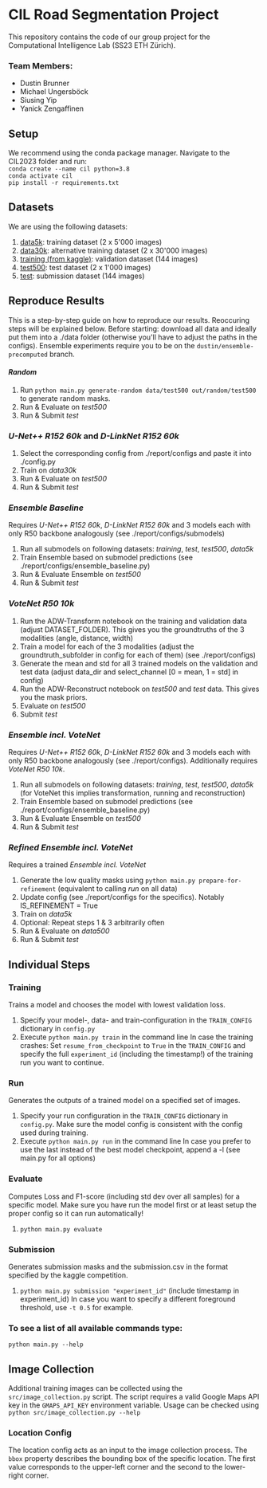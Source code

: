 # CIL Road Segmentation Project
This repository contains the code of our group project for the Computational Intelligence Lab (SS23 ETH Zürich).

### Team Members:
* Dustin Brunner
* Michael Ungersböck
* Siusing Yip
* Yanick Zengaffinen

## Setup
We recommend using the conda package manager. Navigate to the CIL2023 folder and run:\
`conda create --name cil python=3.8`\
`conda activate cil`\
`pip install -r requirements.txt`

## Datasets

We are using the following datasets:
1. [data5k](https://drive.google.com/file/d/1oEQxTkbbR6IGRzjAWxWGvl5ypW5RzuLW/view?usp=drive_link): training dataset (2 x 5'000 images)
2. [data30k](https://drive.google.com/file/d/1oNNIm0GIxr3GM5TkKnDY_OvsWqVW3k9e/view?usp=drive_link): alternative training dataset (2 x 30'000 images)
3. [training (from kaggle)](https://www.kaggle.com/competitions/ethz-cil-road-segmentation-2023/data): validation dataset (144 images)
4. [test500](https://drive.google.com/file/d/1iXyVD5-aFIm66LsndtDpds89LR3qG771/view?usp=drive_link): test dataset (2 x 1'000 images)
5. [test](https://www.kaggle.com/competitions/ethz-cil-road-segmentation-2023/data): submission dataset (144 images)

## Reproduce Results
This is a step-by-step guide on how to reproduce our results. Reoccuring steps will be explained below.
Before starting: download all data and ideally put them into a ./data folder (otherwise you'll have to adjust the paths in the configs).
Ensemble experiments require you to be on the `dustin/ensemble-precomputed` branch.

#### _Random_
1. Run `python main.py generate-random data/test500 out/random/test500` to generate random masks.
2. Run & Evaluate on _test500_
3. Run & Submit _test_

### _U-Net++ R152 60k_ and _D-LinkNet R152 60k_
1. Select the corresponding config from ./report/configs and paste it into ./config.py
2. Train on _data30k_
3. Run & Evaluate on _test500_
4. Run & Submit _test_

### _Ensemble Baseline_
Requires _U-Net++ R152 60k_, _D-LinkNet R152 60k_ and 3 models each with only R50 backbone analogously (see ./report/configs/submodels)
1. Run all submodels on following datasets: _training_, _test_, _test500_, _data5k_
2. Train Ensemble based on submodel predictions (see ./report/configs/ensemble_baseline.py)
3. Run & Evaluate Ensemble on _test500_
4. Run & Submit _test_

### _VoteNet R50 10k_
1. Run the ADW-Transform notebook on the training and validation data (adjust DATASET_FOLDER). This gives you the groundtruths of the 3 modalities (angle, distance, width)
2. Train a model for each of the 3 modalities (adjust the groundtruth_subfolder in config for each of them) (see ./report/configs)
3. Generate the mean and std for all 3 trained models on the validation and test data (adjust data_dir and select_channel [0 = mean, 1 = std] in config)
4. Run the ADW-Reconstruct notebook on _test500_ and _test_ data. This gives you the mask priors.
5. Evaluate on _test500_
6. Submit _test_

### _Ensemble incl. VoteNet_
Requires _U-Net++ R152 60k_, _D-LinkNet R152 60k_ and 3 models each with only R50 backbone analogously (see ./report/configs).
Additionally requires _VoteNet R50 10k_.
1. Run all submodels on following datasets: _training_, _test_, _test500_, _data5k_ (for VoteNet this implies transformation, running and reconstruction)
2. Train Ensemble based on submodel predictions (see ./report/configs/ensemble_baseline.py)
3. Run & Evaluate Ensemble on _test500_
4. Run & Submit _test_

### _Refined Ensemble incl. VoteNet_
Requires a trained _Ensemble incl. VoteNet_
1. Generate the low quality masks using `python main.py prepare-for-refinement` (equivalent to calling _run_ on all data)
2. Update config (see ./report/configs for the specifics). Notably IS_REFINEMENT = True
3. Train on _data5k_
4. Optional: Repeat steps 1 & 3 arbitrarily often
4. Run & Evaluate on _data500_
5. Run & Submit _test_

## Individual Steps
### Training
Trains a model and chooses the model with lowest validation loss.
1. Specify your model-, data- and train-configuration in the `TRAIN_CONFIG` dictionary in `config.py`
2. Execute `python main.py train` in the command line
In case the training crashes: Set `resume_from_checkpoint` to `True` in the `TRAIN_CONFIG` and specify the full `experiment_id` (including the timestamp!) of the training run you want to continue.

### Run
Generates the outputs of a trained model on a specified set of images.
1. Specify your run configuration in the `TRAIN_CONFIG` dictionary in `config.py`. Make sure the model config is consistent with the config used during training.
2. Execute `python main.py run` in the command line
In case you prefer to use the last instead of the best model checkpoint, append a -l (see main.py for all options)

### Evaluate
Computes Loss and F1-score (including std dev over all samples) for a specific model. Make sure you have run the model first or at least setup the proper config so it can run automatically!
1. `python main.py evaluate` 

### Submission
Generates submission masks and the submission.csv in the format specified by the kaggle competition.
1. `python main.py submission "experiment_id"` (include timestamp in experiment_id)
In case you want to specify a different foreground threshold, use `-t 0.5` for example.

### To see a list of all available commands type:
`python main.py --help`

## Image Collection
Additional training images can be collected using the `src/image_collection.py` script.
The script requires a valid Google Maps API key in the `GMAPS_API_KEY` environment variable.
Usage can be checked using `python src/image_collection.py --help`

### Location Config
The location config acts as an input to the image collection process.
The `bbox` property describes the bounding box of the specific location.
The first value corresponds to the upper-left corner and the second to the lower-right corner. 
